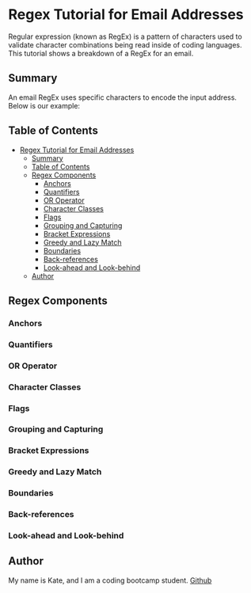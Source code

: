 # Regex Tutorial for Email Addresses

Regular expression (known as RegEx) is a pattern of characters used to validate character combinations being read inside of coding languages. This tutorial shows a breakdown of a RegEx for an email.

## Summary

An email RegEx uses specific characters to encode the input address. Below is our example:



## Table of Contents

- [Regex Tutorial for Email Addresses](#regex-tutorial-for-email-addresses)
  - [Summary](#summary)
  - [Table of Contents](#table-of-contents)
  - [Regex Components](#regex-components)
    - [Anchors](#anchors)
    - [Quantifiers](#quantifiers)
    - [OR Operator](#or-operator)
    - [Character Classes](#character-classes)
    - [Flags](#flags)
    - [Grouping and Capturing](#grouping-and-capturing)
    - [Bracket Expressions](#bracket-expressions)
    - [Greedy and Lazy Match](#greedy-and-lazy-match)
    - [Boundaries](#boundaries)
    - [Back-references](#back-references)
    - [Look-ahead and Look-behind](#look-ahead-and-look-behind)
  - [Author](#author)

## Regex Components

### Anchors

### Quantifiers

### OR Operator

### Character Classes

### Flags

### Grouping and Capturing

### Bracket Expressions

### Greedy and Lazy Match

### Boundaries

### Back-references

### Look-ahead and Look-behind

## Author

My name is Kate, and I am a coding bootcamp student. [Github](https://github.com/katensullivan55)
